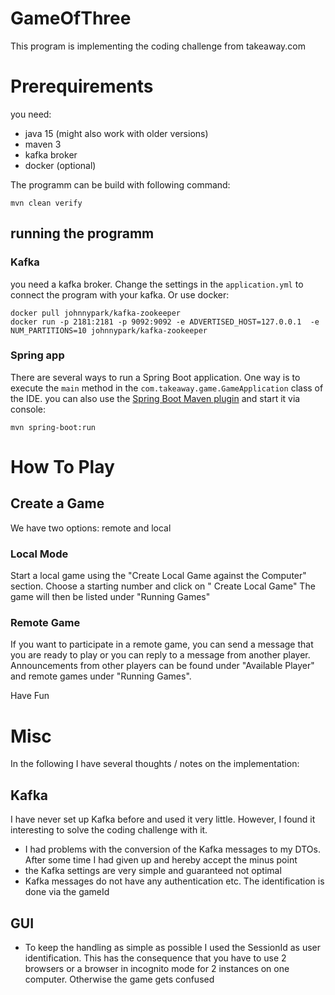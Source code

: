 # GameOfThree

This program is implementing the coding challenge from takeaway.com

# Prerequirements

you need:

* java 15 (might also work with older versions)
* maven 3
* kafka broker
* docker (optional)

The programm can be build with following command:

```shell
mvn clean verify
```

## running the programm

### Kafka

you need a kafka broker. Change the settings in the `application.yml` to connect the program with your kafka. Or use
docker:

```shell
docker pull johnnypark/kafka-zookeeper
docker run -p 2181:2181 -p 9092:9092 -e ADVERTISED_HOST=127.0.0.1  -e NUM_PARTITIONS=10 johnnypark/kafka-zookeeper
```

### Spring app

There are several ways to run a Spring Boot application. One way is to execute the `main` method in
the `com.takeaway.game.GameApplication` class of the IDE. you can also use
the [Spring Boot Maven plugin](https://docs.spring.io/spring-boot/docs/current/reference/html/build-tool-plugins-maven-plugin.html)
and start it via console:

```shell
mvn spring-boot:run
```

# How To Play

## Create a Game

We have two options: remote and local

### Local Mode

Start a local game using the "Create Local Game against the Computer" section. Choose a starting number and click on "
Create Local Game" The game will then be listed under "Running Games"

### Remote Game

If you want to participate in a remote game, you can send a message that you are ready to play or you can reply to a
message from another player. Announcements from other players can be found under "Available Player" and remote games
under "Running Games".

Have Fun

# Misc

In the following I have several thoughts / notes on the implementation:

## Kafka

I have never set up Kafka before and used it very little. However, I found it interesting to solve the coding challenge
with it.

* I had problems with the conversion of the Kafka messages to my DTOs. After some time I had given up and hereby accept
  the minus point
* the Kafka settings are very simple and guaranteed not optimal
* Kafka messages do not have any authentication etc. The identification is done via the gameId

## GUI

* To keep the handling as simple as possible I used the SessionId as user identification. This has the consequence that
  you have to use 2 browsers or a browser in incognito mode for 2 instances on one computer. Otherwise the game gets
  confused


